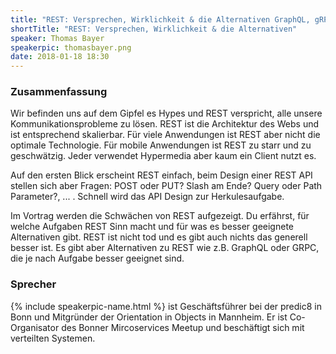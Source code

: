 ```yaml
---
title: "REST: Versprechen, Wirklichkeit & die Alternativen GraphQL, gRPC, ..."
shortTitle: "REST: Versprechen, Wirklichkeit & die Alternativen"
speaker: Thomas Bayer
speakerpic: thomasbayer.png
date: 2018-01-18 18:30
---
```


### Zusammenfassung

Wir befinden uns auf dem Gipfel es Hypes und REST verspricht, alle unsere Kommunikationsprobleme zu lösen. REST ist die Architektur des Webs und ist entsprechend skalierbar. Für viele Anwendungen ist REST aber nicht die optimale Technologie. Für mobile Anwendungen ist REST zu starr und zu geschwätzig. Jeder verwendet Hypermedia aber kaum ein Client nutzt es.

Auf den ersten Blick erscheint REST einfach, beim Design einer REST API stellen sich aber Fragen: POST oder PUT? Slash am Ende? Query oder Path Parameter?, ... . Schnell wird das API Design zur Herkulesaufgabe.

Im Vortrag werden die Schwächen von REST aufgezeigt. Du erfährst, für welche Aufgaben REST Sinn macht und für was es besser geeignete Alternativen gibt. REST ist nicht tod und es gibt auch nichts das generell besser ist. Es gibt aber Alternativen zu REST wie z.B. GraphQL oder GRPC, die je nach Aufgabe besser geeignet sind.

### Sprecher

{% include speakerpic-name.html %} ist Geschäftsführer bei der predic8 in Bonn und Mitgründer der Orientation in Objects in Mannheim. Er ist Co-Organisator des Bonner Mircoservices Meetup und beschäftigt sich mit verteilten Systemen. 
